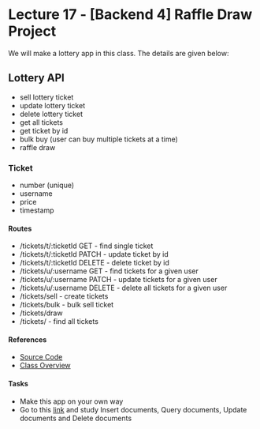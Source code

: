 # Lecture 17 - [Backend 4] Raffle Draw Project

We will make a lottery app in this class. The details are given below:

## Lottery API

- sell lottery ticket
- update lottery ticket
- delete lottery ticket
- get all tickets
- get ticket by id
- bulk buy (user can buy multiple tickets at a time)
- raffle draw

### Ticket

- number (unique)
- username
- price
- timestamp

#### Routes

- /tickets/t/:ticketId GET - find single ticket
- /tickets/t/:ticketId PATCH - update ticket by id
- /tickets/t/:ticketId DELETE - delete ticket by id
- /tickets/u/:username GET - find tickets for a given user
- /tickets/u/:username PATCH - update tickets for a given user
- /tickets/u/:username DELETE - delete all tickets for a given user
- /tickets/sell - create tickets
- /tickets/bulk - bulk sell ticket
- /tickets/draw
- /tickets/ - find all tickets

#### References

- [Source Code](../../projects/raffle-draw/)
- [Class Overview](../../class-overview/Lecture-17/README.md)

#### Tasks

- Make this app on your own way
- Go to this [link](https://www.mongodb.com/docs/manual/crud/) and study Insert documents, Query documents, Update documents and Delete documents
